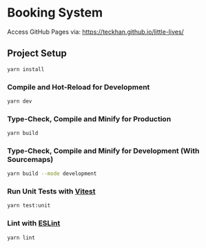 # Booking System

Access GitHub Pages via: https://teckhan.github.io/little-lives/

## Project Setup

```sh
yarn install
```

### Compile and Hot-Reload for Development

```sh
yarn dev
```

### Type-Check, Compile and Minify for Production

```sh
yarn build
```

### Type-Check, Compile and Minify for Development (With Sourcemaps)

```sh
yarn build --mode development
```

### Run Unit Tests with [Vitest](https://vitest.dev/)

```sh
yarn test:unit
```

### Lint with [ESLint](https://eslint.org/)

```sh
yarn lint
```
